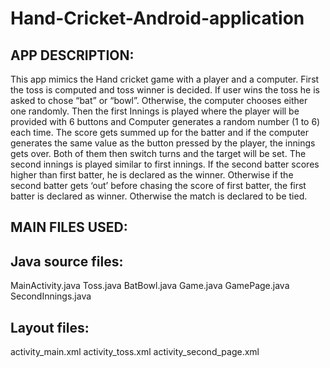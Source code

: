# Hand-Cricket-Android-application
## APP DESCRIPTION:
This app mimics the Hand cricket game with a player and a computer. First the
toss is computed and toss winner is decided. If user wins the toss he is asked to
chose “bat” or “bowl”. Otherwise, the computer chooses either one randomly.
Then the first Innings is played where the player will be provided with 6 buttons
and Computer generates a random number (1 to 6) each time. The score gets
summed up for the batter and if the computer generates the same value as the
button pressed by the player, the innings gets over. Both of them then switch
turns and the target will be set. The second innings is played similar to first
innings. If the second batter scores higher than first batter, he is declared as the
winner. Otherwise if the second batter gets ‘out’ before chasing the score of first
batter, the first batter is declared as winner. Otherwise the match is declared to
be tied.

## MAIN FILES USED:

## Java source files:
MainActivity.java
Toss.java
BatBowl.java
Game.java
GamePage.java
SecondInnings.java

## Layout files:
activity_main.xml
activity_toss.xml
activity_second_page.xml
